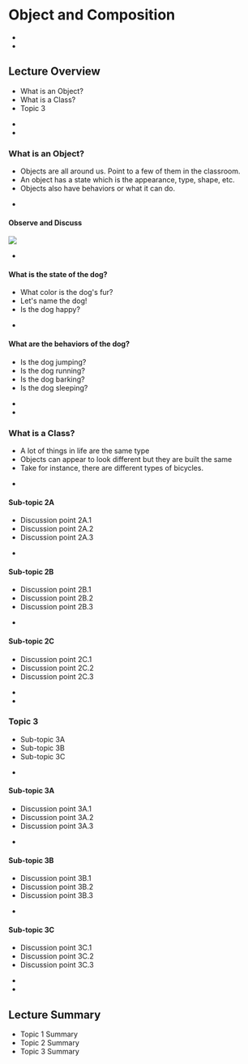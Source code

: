 # Object and Composition








-
-
## Lecture Overview
* What is an Object?
* What is a Class?
* Topic 3












-
-
### What is an Object?
* Objects are all around us. Point to a few of them in the classroom.
* An object has a state which is the appearance, type, shape, etc.
* Objects also have behaviors or what it can do.

-
#### Observe and Discuss
<img src="dog-jumping.png">

-
#### What is the state of the dog?
* What color is the dog's fur?
* Let's name the dog!
* Is the dog happy?


-
#### What are the behaviors of the dog?
* Is the dog jumping?
* Is the dog running?
* Is the dog barking?
* Is the dog sleeping?











-
-
### What is a Class?
* A lot of things in life are the same type
* Objects can appear to look different but they are built the same
* Take for instance, there are different types of bicycles.

-
#### Sub-topic 2A
* Discussion point 2A.1
* Discussion point 2A.2
* Discussion point 2A.3


-
#### Sub-topic 2B
* Discussion point 2B.1
* Discussion point 2B.2
* Discussion point 2B.3


-
#### Sub-topic 2C
* Discussion point 2C.1
* Discussion point 2C.2
* Discussion point 2C.3













-
-
### Topic 3
* Sub-topic 3A
* Sub-topic 3B
* Sub-topic 3C



-
#### Sub-topic 3A
* Discussion point 3A.1
* Discussion point 3A.2
* Discussion point 3A.3


-
#### Sub-topic 3B
* Discussion point 3B.1
* Discussion point 3B.2
* Discussion point 3B.3


-
#### Sub-topic 3C
* Discussion point 3C.1
* Discussion point 3C.2
* Discussion point 3C.3













-
-
## Lecture Summary
* Topic 1 Summary
* Topic 2 Summary
* Topic 3 Summary
